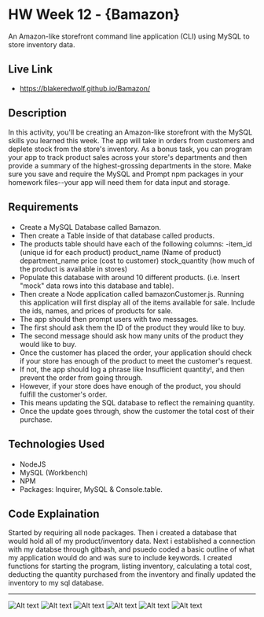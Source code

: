 # HW Week 12 - {Bamazon}
An Amazon-like storefront command line application (CLI) using MySQL to store inventory data.

## Live Link
 - https://blakeredwolf.github.io/Bamazon/

## Description
In this activity, you'll be creating an Amazon-like storefront with the MySQL skills you learned this week. The app will take in orders from customers and deplete stock from the store's inventory. As a bonus task, you can program your app to track product sales across your store's departments and then provide a summary of the highest-grossing departments in the store.
Make sure you save and require the MySQL and Prompt npm packages in your homework files--your app will need them for data input and storage.

## Requirements
####

- Create a MySQL Database called Bamazon.
- Then create a Table inside of that database called products.
- The products table should have each of the following columns:
-item_id (unique id for each product)
product_name (Name of product)
department_name
price (cost to customer)
stock_quantity (how much of the product is available in stores)
- Populate this database with around 10 different products. (i.e. Insert "mock" data rows into this database and table).
- Then create a Node application called bamazonCustomer.js. Running this application will first display all of the items available for sale. Include the ids, names, and prices of products for sale.
- The app should then prompt users with two messages.
- The first should ask them the ID of the product they would like to buy.
- The second message should ask how many units of the product they would like to buy.
- Once the customer has placed the order, your application should check if your store has enough of the product to meet the customer's request.
- If not, the app should log a phrase like Insufficient quantity!, and then prevent the order from going through.
- However, if your store does have enough of the product, you should fulfill the customer's order.
- This means updating the SQL database to reflect the remaining quantity.
- Once the update goes through, show the customer the total cost of their purchase.

## Technologies Used
####

- NodeJS
- MySQL (Workbench)
- NPM
- Packages: Inquirer, MySQL & Console.table.

## Code Explaination

Started by requiring all node packages. Then i created a database that would hold all of my product/inventory data. Next i established a connection with my databse through gitbash, and psuedo coded a basic outline of what my application would do and was sure to include keywords. I created functions for starting the program, listing inventory, calculating a total cost, deducting the quantity purchased from the inventory and finally updated the inventory to my sql database.

-------------

![Alt text](/relative/path/to/hw1.jpg?raw=true "hw1")
![Alt text](/relative/path/to/hw2.jpg?raw=true "hw1")
![Alt text](/relative/path/to/hw3.jpg?raw=true "hw1")
![Alt text](/relative/path/to/hw4.jpg?raw=true "hw1")
![Alt text](/relative/path/to/hw5.jpg?raw=true "hw1")
![Alt text](/relative/path/to/hw6.jpg?raw=true "hw1")